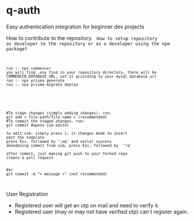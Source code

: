 # q-auth
Easy authentication integration for beginner dev projects

How to contribute to the repository.
<code> 
    How to setup repository as developer to the repository or as a developer using the npm package?

    run :- npx commencer
    you will find .env find in your repository directory, there will be COMMENCER_DATABASE_URL, set it according to your mysql database url
    run :- npx prisma generate
    run :- npx prisma migrate deploy
</code>
<code>

    #To stage changes (simply adding changes), run:
    git add < file-path/file-name > (recommended)
    #To commit the staged changes, run:
    git commit #opens vim editor

    to edit vim, simply press i, it changes mode to insert 
    edit the template
    press Esc, followed by ':wq' and voila! success
    abandoning commit from vim, press Esc, followed by  '!q'

    after commit, just making git push to your forked repo
    create a pull request


    #or
    git commit -m "< message >" (not recommended)

</code>

<ol style="white-space:normal">

</ol>

User Registration
<ul>
    <li> Registered user will get an otp on mail and need to verify it.
    <li> Registered user (may or may not have verified otp) can't register again.
</ul>